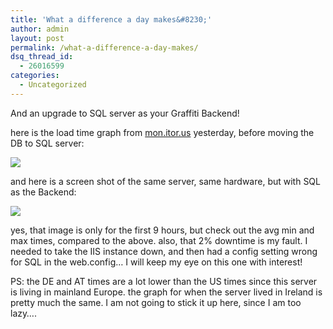 ```yaml
---
title: 'What a difference a day makes&#8230;'
author: admin
layout: post
permalink: /what-a-difference-a-day-makes/
dsq_thread_id:
  - 26016599
categories:
  - Uncategorized
---
```

And an upgrade to SQL server as your Graffiti Backend! 

here is the load time graph from [mon.itor.us][1] yesterday, before moving the DB to SQL server:

![][2] 

and here is a screen shot of the same server, same hardware, but with SQL as the Backend:

![][3] 

yes, that image is only for the first 9 hours, but check out the avg min and max times, compared to the above. also, that 2% downtime is my fault. I needed to take the IIS instance down, and then had a config setting wrong for SQL in the web.config&#8230; I will keep my eye on this one with interest! 

PS: the DE and AT times are a lot lower than the US times since this server is living in mainland Europe. the graph for when the server lived in Ireland is pretty much the same. I am not going to stick it up here, since I am too lazy&#8230;.

 [1]: http://mon.itor.us
 [2]: http://images.lotas-smartman.net/image.ashx?id=0763ec37-abe4-4500-a372-94f3dab146d9
 [3]: http://images.lotas-smartman.net/image.ashx?id=e05d7048-b7df-4260-8bfa-705d06f5abf9
